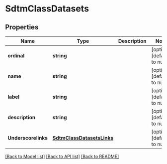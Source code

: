 # SdtmClassDatasets

## Properties
Name | Type | Description | Notes
------------ | ------------- | ------------- | -------------
**ordinal** | **string** |  | [optional] [default to null]
**name** | **string** |  | [optional] [default to null]
**label** | **string** |  | [optional] [default to null]
**description** | **string** |  | [optional] [default to null]
**Underscorelinks** | [**SdtmClassDatasetsLinks**](SdtmClassDatasetsLinks.md) |  | [optional] [default to null]

[[Back to Model list]](../README.md#documentation-for-models) [[Back to API list]](../README.md#documentation-for-api-endpoints) [[Back to README]](../README.md)


